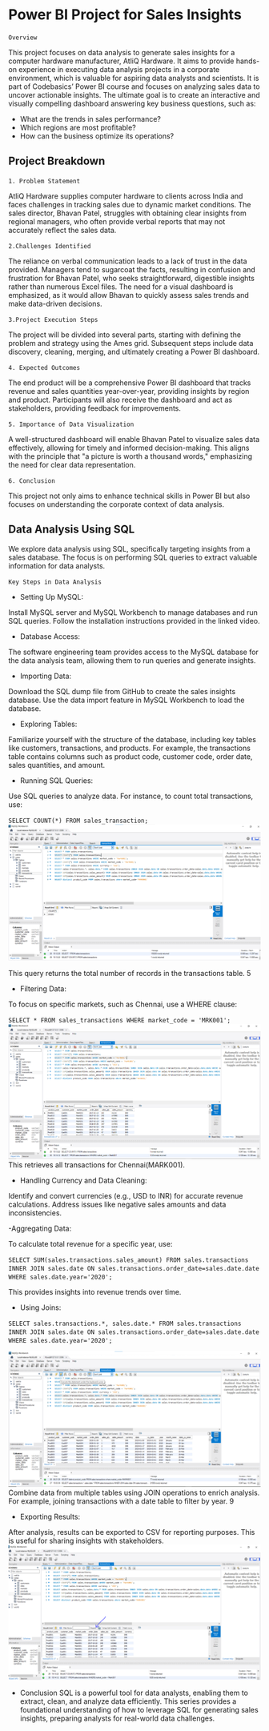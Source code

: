 # Power BI Project for Sales Insights

`Overview`

This project focuses on data analysis to generate sales insights for a computer hardware manufacturer, AtliQ Hardware. It aims to provide hands-on experience in executing data analysis projects in a corporate environment, which is valuable for aspiring data analysts and scientists.
It is part of Codebasics’ Power BI course and focuses on analyzing sales data to uncover actionable insights. The ultimate goal is to create an interactive and visually compelling dashboard answering key business questions, such as:

- What are the trends in sales performance?
- Which regions are most profitable?
- How can the business optimize its operations?

## Project Breakdown

`1. Problem Statement`

AtliQ Hardware supplies computer hardware to clients across India and faces challenges in tracking sales due to dynamic market conditions. The sales director, Bhavan Patel, struggles with obtaining clear insights from regional managers, who often provide verbal reports that may not accurately reflect the sales data.

`2.Challenges Identified`

The reliance on verbal communication leads to a lack of trust in the data provided. Managers tend to sugarcoat the facts, resulting in confusion and frustration for Bhavan Patel, who seeks straightforward, digestible insights rather than numerous Excel files.
The need for a visual dashboard is emphasized, as it would allow Bhavan to quickly assess sales trends and make data-driven decisions.

`3.Project Execution Steps`

The project will be divided into several parts, starting with defining the problem and strategy using the Ames grid. Subsequent steps include data discovery, cleaning, merging, and ultimately creating a Power BI dashboard.

`4. Expected Outcomes`

The end product will be a comprehensive Power BI dashboard that tracks revenue and sales quantities year-over-year, providing insights by region and product. Participants will also receive the dashboard and act as stakeholders, providing feedback for improvements.

`5. Importance of Data Visualization`

A well-structured dashboard will enable Bhavan Patel to visualize sales data effectively, allowing for timely and informed decision-making. This aligns with the principle that "a picture is worth a thousand words," emphasizing the need for clear data representation.

`6. Conclusion`

This project not only aims to enhance technical skills in Power BI but also focuses on understanding the corporate context of data analysis.

## Data Analysis Using SQL
We explore data analysis using SQL, specifically targeting insights from a sales database. The focus is on performing SQL queries to extract valuable information for data analysts.

`Key Steps in Data Analysis`

- Setting Up MySQL:

Install MySQL server and MySQL Workbench to manage databases and run SQL queries. Follow the installation instructions provided in the linked video.

- Database Access:

The software engineering team provides access to the MySQL database for the data analysis team, allowing them to run queries and generate insights. 

- Importing Data:

Download the SQL dump file from GitHub to create the sales insights database. Use the data import feature in MySQL Workbench to load the database. 

- Exploring Tables:

Familiarize yourself with the structure of the database, including key tables like customers, transactions, and products. For example, the transactions table contains columns such as product code, customer code, order date, sales quantities, and amount.



- Running SQL Queries:

Use SQL queries to analyze data. For instance, to count total transactions, use:

`SELECT COUNT(*) FROM sales_transaction;`
![alt text](image-1.png)

This query returns the total number of records in the transactions table. 5

- Filtering Data:

To focus on specific markets, such as Chennai, use a WHERE clause:

`SELECT * FROM sales_transactions WHERE market_code = 'MRK001';`
![alt text](image-2.png)
This retrieves all transactions for Chennai(MARK001). 

- Handling Currency and Data Cleaning:

Identify and convert currencies (e.g., USD to INR) for accurate revenue calculations. Address issues like negative sales amounts and data inconsistencies. 

-Aggregating Data:

To calculate total revenue for a specific year, use:

`SELECT SUM(sales.transactions.sales_amount) FROM sales.transactions INNER JOIN sales.date ON sales.transactions.order_date=sales.date.date WHERE sales.date.year='2020';`

This provides insights into revenue trends over time. 

- Using Joins:

`SELECT sales.transactions.*, sales.date.* FROM sales.transactions INNER JOIN sales.date ON sales.transactions.order_date=sales.date.date WHERE sales.date.year='2020';`

![alt text](image.png)
Combine data from multiple tables using JOIN operations to enrich analysis. For example, joining transactions with a date table to filter by year. 9

- Exporting Results:

After analysis, results can be exported to CSV for reporting purposes. This is useful for sharing insights with stakeholders. 
![alt text](image-3.png)
- Conclusion
SQL is a powerful tool for data analysts, enabling them to extract, clean, and analyze data efficiently. This series provides a foundational understanding of how to leverage SQL for generating sales insights, preparing analysts for real-world data challenges.
